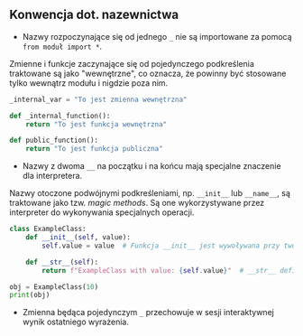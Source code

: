 ## Konwencja dot. nazewnictwa

- Nazwy rozpoczynające się od jednego `_` nie są importowane za pomocą `from moduł import *`.

Zmienne i funkcje zaczynające się od pojedynczego podkreślenia traktowane są jako "wewnętrzne", co oznacza, że powinny być stosowane tylko wewnątrz modułu i nigdzie poza nim.

```python
_internal_var = "To jest zmienna wewnętrzna"

def _internal_function():
    return "To jest funkcja wewnętrzna"

def public_function():
    return "To jest funkcja publiczna"
```

- Nazwy z dwoma `__` na początku i na końcu mają specjalne znaczenie dla interpretera.

Nazwy otoczone podwójnymi podkreśleniami, np. `__init__` lub `__name__`, są traktowane jako tzw. *magic methods*. Są one wykorzystywane przez interpreter do wykonywania specjalnych operacji.

```python
class ExampleClass:
    def __init__(self, value):
        self.value = value  # Funkcja __init__ jest wywoływana przy tworzeniu obiektu tej klasy

    def __str__(self):
        return f"ExampleClass with value: {self.value}"  # __str__ definiuje, jak obiekt będzie reprezentowany w formie tekstu

obj = ExampleClass(10)
print(obj)
```

- Zmienna będąca pojedynczym `_` przechowuje w sesji interaktywnej wynik ostatniego wyrażenia.

